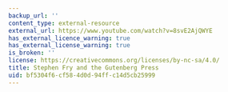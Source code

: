 ```yaml
---
backup_url: ''
content_type: external-resource
external_url: https://www.youtube.com/watch?v=8svE2AjQWYE
has_external_licence_warning: true
has_external_license_warning: true
is_broken: ''
license: https://creativecommons.org/licenses/by-nc-sa/4.0/
title: Stephen Fry and the Gutenberg Press
uid: bf5304f6-cf58-4d0d-94ff-c14d5cb25999
---
```

